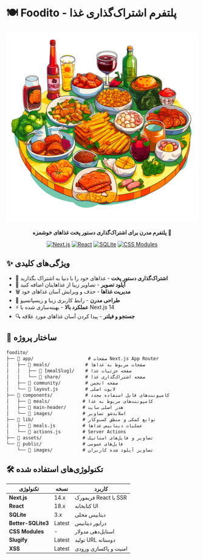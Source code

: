 # 🍽️ Foodito - پلتفرم اشتراک‌گذاری غذا

<div align="center">

![Foodito Logo](./assets/logo.png)

**پلتفرم مدرن برای اشتراک‌گذاری دستور پخت غذاهای خوشمزه** 🚀

[![Next.js](https://img.shields.io/badge/Next.js-14-black?style=for-the-badge&logo=next.js)](https://nextjs.org/)
[![React](https://img.shields.io/badge/React-18-blue?style=for-the-badge&logo=react)](https://reactjs.org/)
[![SQLite](https://img.shields.io/badge/SQLite-3-green?style=for-the-badge&logo=sqlite)](https://sqlite.org/)
[![CSS Modules](https://img.shields.io/badge/CSS-Modules-pink?style=for-the-badge&logo=css3)](https://github.com/css-modules/css-modules)

</div>

## ✨ ویژگی‌های کلیدی

- 🍳 **اشتراک‌گذاری دستور پخت** - غذاهای خود را با دنیا به اشتراک بگذارید
- 📸 **آپلود تصویر** - تصاویر زیبا از غذاهایتان اضافه کنید
- 🗑️ **مدیریت غذاها** - حذف و ویرایش آسان غذاهای خود
- 🎨 **طراحی مدرن** - رابط کاربری زیبا و ریسپانسیو
- ⚡ **عملکرد بالا** - بهینه‌سازی شده با Next.js 14
- 🔍 **جستجو و فیلتر** - پیدا کردن آسان غذاهای مورد علاقه


## 📁 ساختار پروژه

```
foodito/
├── 📂 app/                    # صفحات Next.js App Router
│   ├── 📂 meals/             # صفحات مربوط به غذاها
│   │   ├── 📂 [mealSlug]/    # صفحه جزئیات غذا
│   │   └── 📂 share/         # صفحه اشتراک‌گذاری غذا
│   ├── 📂 community/         # صفحه انجمن
│   └── 📄 layout.js          # لایوت اصلی
├── 📂 components/            # کامپوننت‌های قابل استفاده مجدد
│   ├── 📂 meals/            # کامپوننت‌های مربوط به غذا
│   ├── 📂 main-header/      # هدر اصلی سایت
│   └── 📂 images/           # اسلایدشو تصاویر
├── 📂 lib/                  # توابع کمکی و منطق کسب‌وکار
│   ├── 📄 meals.js          # عملیات دیتابیس غذاها
│   └── 📄 actions.js        # Server Actions
├── 📂 assets/               # تصاویر و فایل‌های استاتیک
└── 📂 public/               # فایل‌های عمومی
    └── 📂 images/           # تصاویر آپلود شده کاربران
```

## 🛠️ تکنولوژی‌های استفاده شده

| تکنولوژی | نسخه | کاربرد |
|-----------|------|---------|
| **Next.js** | 14.x | فریمورک React با SSR |
| **React** | 18.x | کتابخانه UI |
| **SQLite** | 3.x | دیتابیس محلی |
| **Better-SQLite3** | Latest | درایور دیتابیس |
| **CSS Modules** | - | استایل‌دهی مدولار |
| **Slugify** | Latest | تولید URL دوستانه |
| **XSS** | Latest | امنیت و پاکسازی ورودی |
